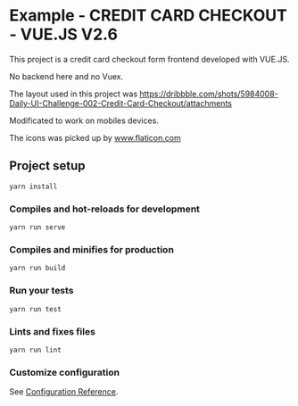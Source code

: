 
# Example - CREDIT CARD CHECKOUT - VUE.JS V2.6

This project is a credit card checkout form frontend developed with VUE.JS.

No backend here and no Vuex.

The layout used in this project was https://dribbble.com/shots/5984008-Daily-UI-Challenge-002-Credit-Card-Checkout/attachments

Modificated to work on mobiles devices.

The icons was picked up by www.flaticon.com



## Project setup
```
yarn install
```

### Compiles and hot-reloads for development
```
yarn run serve
```

### Compiles and minifies for production
```
yarn run build
```

### Run your tests
```
yarn run test
```

### Lints and fixes files
```
yarn run lint
```

### Customize configuration
See [Configuration Reference](https://cli.vuejs.org/config/).
